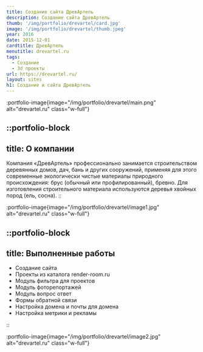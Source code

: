 ```yaml
---
title: Создание сайта ДревАртель
description: Создание сайта ДревАртель 
thumb: '/img/portfolio/drevartel/card.jpg'
image: '/img/portfolio/drevartel/thumb.jpeg'
year: 2016
date: 2015-12-01
cardtitle: ДревАртель
menutitle: drevartel.ru
tags:
  - Создание
  - 3d проекты
url: https://drevartel.ru/
layout: sites
h1: Создание и сайта ДревАртель
---
```



:portfolio-image{image="/img/portfolio/drevartel/main.png" alt="drevartel.ru" class="w-full"}

::portfolio-block
---
title: О компании
---
Компания «ДревАртель» профессионально занимается строительством деревянных домов, дач, бань и других сооружений,
применяя для этого современные экологически чистые материалы природного происхождения: брус (обычный или
профилированный), бревно. Для изготовления строительного материала используются деревья хвойных пород (ель, сосна).
::

:portfolio-image{image="/img/portfolio/drevartel/image1.jpg" alt="drevartel.ru" class="w-full"}

::portfolio-block
---
title: Выполненные работы
---

- Создание сайта
- Проекты из каталога render-room.ru
- Модуль фильтра для проектов
- Модуль фоторепортажей
- Модуль вопрос ответ
- Формы обратной связи
- Настройка домена и почты для домена
- Настройка метрики и рекламы

::

:portfolio-image{image="/img/portfolio/drevartel/image2.jpg" alt="drevartel.ru" class="w-full"}